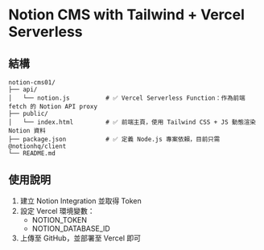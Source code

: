 # Notion CMS with Tailwind + Vercel Serverless

## 結構
```
notion-cms01/
├── api/
│   └── notion.js          # ✅ Vercel Serverless Function：作為前端 fetch 的 Notion API proxy
├── public/
│   └── index.html         # ✅ 前端主頁，使用 Tailwind CSS + JS 動態渲染 Notion 資料
├── package.json           # ✅ 定義 Node.js 專案依賴，目前只需 @notionhq/client
└── README.md
```

## 使用說明

1. 建立 Notion Integration 並取得 Token
2. 設定 Vercel 環境變數：
   - NOTION_TOKEN
   - NOTION_DATABASE_ID
3. 上傳至 GitHub，並部署至 Vercel 即可
